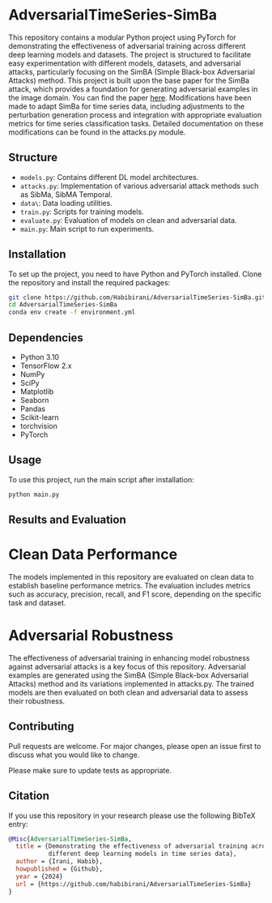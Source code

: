 # AdversarialTimeSeries-SimBa

This repository contains a modular Python project using PyTorch for demonstrating the effectiveness of adversarial training across different deep learning models and datasets. The project is structured to facilitate easy experimentation with different models, datasets, and adversarial attacks, particularly focusing on the SimBA (Simple Black-box Adversarial Attacks) method. This project is built upon the base paper for the SimBa attack, which provides a foundation for generating adversarial examples in the image domain. You can find the paper [here](https://arxiv.org/abs/1905.07121). Modifications have been made to adapt SimBa for time series data, including adjustments to the perturbation generation process and integration with appropriate evaluation metrics for time series classification tasks. Detailed documentation on these modifications can be found in the attacks.py module.

## Structure
- `models.py`: Contains different DL model architectures.
- `attacks.py`: Implementation of various adversarial attack methods such as SibMa, SibMA Temporal.
- `data\`: Data loading utilities.
- `train.py`: Scripts for training models.
- `evaluate.py`: Evaluation of models on clean and adversarial data.
- `main.py`: Main script to run experiments.

## Installation

To set up the project, you need to have Python and PyTorch installed. Clone the repository and install the required packages:

```bash
git clone https://github.com/Habibirani/AdversarialTimeSeries-SimBa.git
cd AdversarialTimeSeries-SimBa
conda env create -f environment.yml

```

## Dependencies
- Python 3.10
- TensorFlow 2.x
- NumPy
- SciPy
- Matplotlib
- Seaborn
- Pandas
- Scikit-learn
- torchvision
- PyTorch


## Usage

To use this project, run the main script after installation:

```bash
python main.py

```
## Results and Evaluation
# Clean Data Performance
The models implemented in this repository are evaluated on clean data to establish baseline performance metrics. The evaluation includes metrics such as accuracy, precision, recall, and F1 score, depending on the specific task and dataset.

# Adversarial Robustness
The effectiveness of adversarial training in enhancing model robustness against adversarial attacks is a key focus of this repository. Adversarial examples are generated using the SimBA (Simple Black-box Adversarial Attacks) method and its variations implemented in attacks.py. The trained models are then evaluated on both clean and adversarial data to assess their robustness.


<!-- CONTRIBUTING -->
## Contributing
Pull requests are welcome. For major changes, please open an issue first to discuss what you would like to change.

Please make sure to update tests as appropriate.


<!-- CITATION -->
## Citation
If you use this repository in your research please use the following BibTeX entry:

```bibtex
@Misc{AdversarialTimeSeries-SimBa,
  title = {Demonstrating the effectiveness of adversarial training across 
           different deep learning models in time series data},
  author = {Irani, Habib},
  howpublished = {Github},
  year = {2024}
  url = {https://github.com/habibirani/AdversarialTimeSeries-SimBa}
}
```
